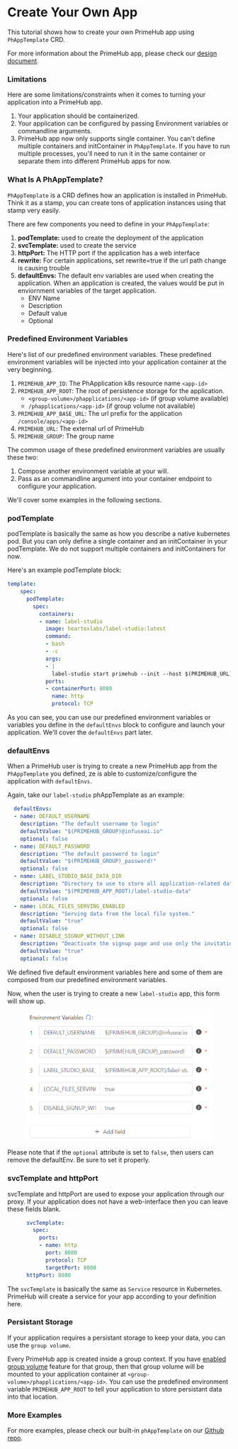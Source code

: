 # Create Your Own App

This tutorial shows how to create your own PrimeHub app using `PhAppTemplate` CRD.

For more information about the PrimeHub app, please check our [design document](../../../developer-guide/design/primehub-apps.md).

### Limitations

Here are some limitations/constraints when it comes to turning your application into a PrimeHub app.

1. Your application should be containerized.
2. Your application can be configured by passing Environment variables or commandline arguments.
3. PrimeHub app now only supports single container. You can't define multiple containers and initContainer in `PhAppTemplate`. If you have to run multiple processes, you'll need to run it in the same container or separate them into different PrimeHub apps for now.

### What Is A PhAppTemplate?

`PhAppTemplate` is a CRD defines how an application is installed in PrimeHub. Think it as a stamp, you can create tons of application instances using that stamp very easily.

There are few components you need to define in your `PhAppTemplate`:

1. **podTemplate:** used to create the deployment of the application
2. **svcTemplate:** used to create the service
3. **httpPort:** The HTTP port if the application has a web interface
4. **rewrite:** For certain applications, set rewrite=true if the url path change is causing trouble
5. **defaultEnvs:** The default env variables are used when creating the application. When an application is created, the values would be put in enviornment variables of the target application.
   * ENV Name
   * Description
   * Default value
   * Optional

### Predefined Environment Variables

Here's list of our predefined environment variables. These predefined environment variables will be injected into your application container at the very beginning.

1. `PRIMEHUB_APP_ID`: The PhApplication k8s resource name `<app-id>`
2. `PRIMEHUB_APP_ROOT`: The root of persistence storage for the application.
   * `<group-volume>/phapplications/<app-id>` (if group volume available)
   * `/phapplications/<app-id>` (if group volume not available)
3. `PRIMEHUB_APP_BASE_URL`: The url prefix for the application `/console/apps/<app-id>`
4. `PRIMEHUB_URL`: The external url of PrimeHub
5. `PRIMEHUB_GROUP`: The group name

The common usage of these predefined environment variables are usually these two:

1. Compose another environment variable at your will.
2. Pass as an commandline argument into your container endpoint to configure your application.

We'll cover some examples in the following sections.

### podTemplate

podTemplate is basically the same as how you describe a native kubernetes pod. But you can only define a single container and an initContainer in your podTemplate. We do not support multiple containers and initContainers for now.

Here's an example podTemplate block:

```yaml
template:
    spec:
      podTemplate:
        spec:
          containers:
          - name: label-studio
            image: heartexlabs/label-studio:latest
            command:
            - bash
            - -c
            args:
            - |
              label-studio start primehub --init --host $(PRIMEHUB_URL)$(PRIMEHUB_APP_BASE_URL) --username $(DEFAULT_USERNAME) --password $(DEFAULT_PASSWORD)
            ports:
            - containerPort: 8080
              name: http
              protocol: TCP
```

As you can see, you can use our predefined environment variables or variables you define in the `defaultEnvs` block to configure and launch your application. We'll cover the `defaultEnvs` part later.

### defaultEnvs

When a PrimeHub user is trying to create a new PrimeHub app from the `PhAppTemplate` you defined, ze is able to customize/configure the application with `defaultEnvs`.

Again, take our `label-studio` phAppTemplate as an example:

```yaml
  defaultEnvs:
  - name: DEFAULT_USERNAME
    description: "The default username to login"
    defaultValue: "$(PRIMEHUB_GROUP)@infuseai.io"
    optional: false
  - name: DEFAULT_PASSWORD
    description: "The default password to login"
    defaultValue: "$(PRIMEHUB_GROUP)_password!"
    optional: false
  - name: LABEL_STUDIO_BASE_DATA_DIR
    description: "Directory to use to store all application-related data."
    defaultValue: "$(PRIMEHUB_APP_ROOT)/label-studio-data"
    optional: false
  - name: LOCAL_FILES_SERVING_ENABLED
    description: "Serving data from the local file system."
    defaultValue: "true"
    optional: false
  - name: DISABLE_SIGNUP_WITHOUT_LINK
    description: "Deactivate the signup page and use only the invitation link."
    defaultValue: "true"
    optional: false
```

We defined five default environment variables here and some of them are composed from our predefined environment variables.

Now, when the user is trying to create a new `label-studio` app, this form will show up.

<figure><img src="../../../.gitbook/assets/app-tutorial-template-defaultenvs.png" alt=""><figcaption></figcaption></figure>

Please note that if the `optional` attribute is set to `false`, then users can remove the defaultEnv. Be sure to set it properly.

### svcTemplate and httpPort

svcTemplate and httpPort are used to expose your application through our proxy. If your application does not have a web-interface then you can leave these fields blank.

```yaml
      svcTemplate:
        spec:
          ports:
          - name: http
            port: 8080
            protocol: TCP
            targetPort: 8080
      httpPort: 8080
```

The `svcTemplate` is basically the same as `Service` resource in Kubernetes. PrimeHub will create a service for your app according to your definition here.

### Persistant Storage

If your application requires a persistant storage to keep your data, you can use the `group volume`.

Every PrimeHub app is created inside a group context. If you have [enabled group volume](../../../administrator-guide/group-management.md#shared-volume) feature for that group, then that group volume will be mounted to your application container at `<group-volume>/phapplications/<app-id>`. You can use the predefined environment variable `PRIMEHUB_APP_ROOT` to tell your application to store persistant data into that location.

### More Examples

For more examples, please check our built-in `phAppTemplate` on our [Github repo](https://github.com/InfuseAI/awesome-primehub-apps/tree/main/app-templates).
